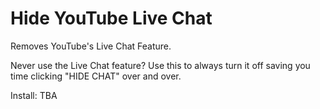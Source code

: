 # Hide YouTube Live Chat

Removes YouTube's Live Chat Feature.

Never use the Live Chat feature? Use this to always turn it off saving you time clicking "HIDE CHAT" over and over.

Install: TBA
